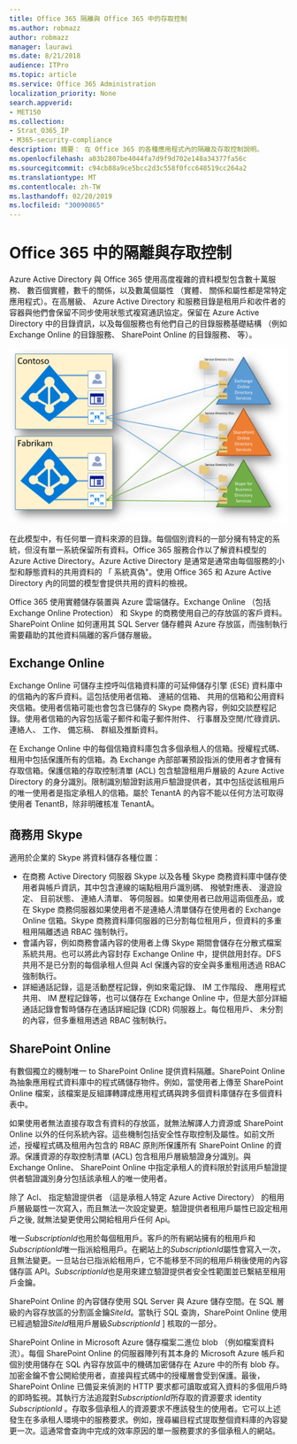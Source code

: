 ```yaml
---
title: Office 365 隔離與 Office 365 中的存取控制
ms.author: robmazz
author: robmazz
manager: laurawi
ms.date: 8/21/2018
audience: ITPro
ms.topic: article
ms.service: Office 365 Administration
localization_priority: None
search.appverid:
- MET150
ms.collection:
- Strat_O365_IP
- M365-security-compliance
description: 摘要： 在 Office 365 的各種應用程式內的隔離及存取控制說明。
ms.openlocfilehash: a03b2807be4044fa7d9f9d702e148a34377fa56c
ms.sourcegitcommit: c94cb88a9ce5bcc2d3c558f0fcc648519cc264a2
ms.translationtype: MT
ms.contentlocale: zh-TW
ms.lasthandoff: 02/20/2019
ms.locfileid: "30090865"
---
```

# <a name="isolation-and-access-control-in-office-365"></a>Office 365 中的隔離與存取控制

Azure Active Directory 與 Office 365 使用高度複雜的資料模型包含數十萬服務、 數百個實體，數千的關係，以及數萬個屬性 （實體、 關係和屬性都是常特定應用程式）。在高層級、 Azure Active Directory 和服務目錄是租用戶和收件者的容器與他們會保留不同步使用狀態式複寫通訊協定。保留在 Azure Active Directory 中的目錄資訊，以及每個服務也有他們自己的目錄服務基礎結構 （例如 Exchange Online 的目錄服務、 SharePoint Online 的目錄服務、 等）。 
 
![Office 365 租用戶資料同步處理](media/office-365-isolation-tenant-data-sync.png)

在此模型中，有任何單一資料來源的目錄。每個個別資料的一部分擁有特定的系統，但沒有單一系統保留所有資料。Office 365 服務合作以了解資料模型的 Azure Active Directory。Azure Active Directory 是通常是通常由每個服務的小型和靜態資料的共用資料的 「 系統真偽"。使用 Office 365 和 Azure Active Directory 內的同盟的模型會提供共用的資料的檢視。

Office 365 使用實體儲存裝置與 Azure 雲端儲存。Exchange Online （包括 Exchange Online Protection） 和 Skype 的商務使用自己的存放區的客戶資料。SharePoint Online 如何運用其 SQL Server 儲存體與 Azure 存放區，而強制執行需要藉助的其他資料隔離的客戶儲存層級。

## <a name="exchange-online"></a>Exchange Online
Exchange Online 可儲存主控呼叫信箱資料庫的可延伸儲存引擎 (ESE) 資料庫中的信箱內的客戶資料。這包括使用者信箱、 連結的信箱、 共用的信箱和公用資料夾信箱。使用者信箱可能也會包含已儲存的 Skype 商務內容，例如交談歷程記錄。使用者信箱的內容包括電子郵件和電子郵件附件、 行事曆及空閒/忙碌資訊、 連絡人、 工作、 備忘稿、 群組及推斷資料。

在 Exchange Online 中的每個信箱資料庫包含多個承租人的信箱。授權程式碼、 租用中包括保護所有的信箱。為 Exchange 內部部署預設指派的使用者才會擁有存取信箱。保護信箱的存取控制清單 (ACL) 包含驗證租用戶層級的 Azure Active Directory 的身分識別。限制識別驗證對該用戶驗證提供者，其中包括從該租用戶的唯一使用者是指定承租人的信箱。屬於 TenantA 的內容不能以任何方法可取得使用者 TenantB，除非明確核准 TenantA。

## <a name="skype-for-business"></a>商務用 Skype
適用於企業的 Skype 將資料儲存各種位置：
- 在商務 Active Directory 伺服器 Skype 以及各種 Skype 商務資料庫中儲存使用者與帳戶資訊，其中包含連線的端點租用戶識別碼、 撥號對應表、 漫遊設定、 目前狀態、 連絡人清單、 等伺服器。如果使用者已啟用這兩個產品，或在 Skype 商務伺服器如果使用者不是連絡人清單儲存在使用者的 Exchange Online 信箱。Skype 商務資料庫伺服器的已分割每位租用戶，但資料的多重租用隔離透過 RBAC 強制執行。
- 會議內容，例如商務會議內容的使用者上傳 Skype 期間會儲存在分散式檔案系統共用。也可以將此內容封存 Exchange Online 中，提供啟用封存。DFS 共用不是已分割的每個承租人但與 Acl 保護內容的安全與多重租用透過 RBAC 強制執行。
- 詳細通話記錄，這是活動歷程記錄，例如來電記錄、 IM 工作階段、 應用程式共用、 IM 歷程記錄等，也可以儲存在 Exchange Online 中，但是大部分詳細通話記錄會暫時儲存在通話詳細記錄 (CDR) 伺服器上。每位租用戶、 未分割的內容，但多重租用透過 RBAC 強制執行。

## <a name="sharepoint-online"></a>SharePoint Online
有數個獨立的機制唯一 to SharePoint Online 提供資料隔離。SharePoint Online 為抽象應用程式資料庫中的程式碼儲存物件。例如，當使用者上傳至 SharePoint Online 檔案，該檔案是反組譯轉譯成應用程式碼與跨多個資料庫儲存在多個資料表中。

如果使用者無法直接存取含有資料的存放區，就無法解譯人力資源或 SharePoint Online 以外的任何系統內容。這些機制包括安全性存取控制及屬性。如前文所述，授權程式碼及租用內包含的 RBAC 原則所保護所有 SharePoint Online 的資源。保護資源的存取控制清單 (ACL) 包含租用戶層級驗證身分識別。與 Exchange Online、 SharePoint Online 中指定承租人的資料限於對該用戶驗證提供者驗證識別身分包括該承租人的唯一使用者。

除了 Acl、 指定驗證提供者 （這是承租人特定 Azure Active Directory） 的租用戶層級屬性一次寫入，而且無法一次設定變更。驗證提供者租用戶屬性已設定租用戶之後, 就無法變更使用公開給租用戶任何 Api。

唯一*SubscriptionId*也用於每個租用戶。客戶的所有網站擁有的租用戶和*SubscriptionId*唯一指派給租用戶。在網站上的*SubscriptionId*屬性會寫入一次，且無法變更。一旦站台已指派給租用戶，它不能移至不同的租用戶稍後使用的內容儲存區 API。*SubscriptionId*也是用來建立驗證提供者安全性範圍並已繫結至租用戶金鑰。

SharePoint Online 的內容儲存使用 SQL Server 與 Azure 儲存空間。在 SQL 層級的內容存放區的分割區金鑰*SiteId*。當執行 SQL 查詢，SharePoint Online 使用已經過驗證*SiteId*租用戶層級*SubscriptionId* ] 核取的一部分。

SharePoint Online in Microsoft Azure 儲存檔案二進位 blob （例如檔案資料流）。每個 SharePoint Online 的伺服器陣列有其本身的 Microsoft Azure 帳戶和個別使用儲存在 SQL 內容存放區中的機碼加密儲存在 Azure 中的所有 blob 存。加密金鑰不會公開給使用者，直接與程式碼中的授權層會受到保護。最後，SharePoint Online 已備妥来偵測的 HTTP 要求都可讀取或寫入資料的多個用戶時的即時監視。其執行方法追蹤對*SubscriptionId*所存取的資源要求 identity *SubscriptionId* 。存取多個承租人的資源要求不應該發生的使用者。它可以上述發生在多承租人環境中的服務要求。例如，搜尋編目程式提取整個資料庫的內容變更一次。這通常會查詢中完成的效率原因的單一服務要求的多個承租人的網站。
